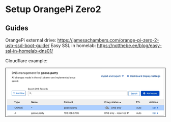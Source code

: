 # Setup OrangePi Zero2

## Guides

OrangePi external drive: <https://jamesachambers.com/orange-pi-zero-2-usb-ssd-boot-guide/>
Easy SSL in homelab: <https://notthebe.ee/blog/easy-ssl-in-homelab-dns01/>

Cloudflare example:

![Example](./cloudflare.png) 

